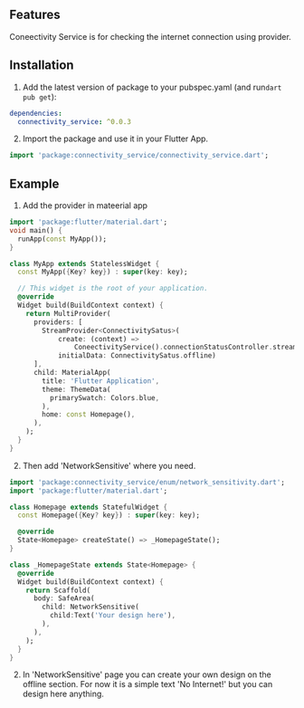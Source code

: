 <!-- 
This README describes the package. If you publish this package to pub.dev,
this README's contents appear on the landing page for your package.

For information about how to write a good package README, see the guide for
[writing package pages](https://dart.dev/guides/libraries/writing-package-pages). 

For general information about developing packages, see the Dart guide for
[creating packages](https://dart.dev/guides/libraries/create-library-packages)
and the Flutter guide for
[developing packages and plugins](https://flutter.dev/developing-packages). 
-->

## Features

Coneectivity Service is for checking the internet connection using provider.



## Installation 

1. Add the latest version of package to your pubspec.yaml (and run`dart pub get`):
```yaml
dependencies:
  connectivity_service: ^0.0.3
```
2. Import the package and use it in your Flutter App.
```dart
import 'package:connectivity_service/connectivity_service.dart';
```
## Example



1. Add the provider in mateerial app

```dart
import 'package:flutter/material.dart';
void main() {
  runApp(const MyApp());
}

class MyApp extends StatelessWidget {
  const MyApp({Key? key}) : super(key: key);

  // This widget is the root of your application.
  @override
  Widget build(BuildContext context) {
    return MultiProvider(
      providers: [
        StreamProvider<ConnectivitySatus>(
            create: (context) =>
                ConeectivityService().connectionStatusController.stream,
            initialData: ConnectivitySatus.offline)
      ],
      child: MaterialApp(
        title: 'Flutter Application',
        theme: ThemeData(
          primarySwatch: Colors.blue,
        ),
        home: const Homepage(),
      ),
    );
  }
}

```


2. Then add 'NetworkSensitive' where you need.


```dart
import 'package:connectivity_service/enum/network_sensitivity.dart';
import 'package:flutter/material.dart';

class Homepage extends StatefulWidget {
  const Homepage({Key? key}) : super(key: key);

  @override
  State<Homepage> createState() => _HomepageState();
}

class _HomepageState extends State<Homepage> {
  @override
  Widget build(BuildContext context) {
    return Scaffold(
      body: SafeArea(
        child: NetworkSensitive(
          child:Text('Your design here'),
        ),
      ),
    );
  }
}
```
2. In 'NetworkSensitive' page you can create your own design on the offline       section. For now it is a simple text 'No Internet!' but you can design here anything.
